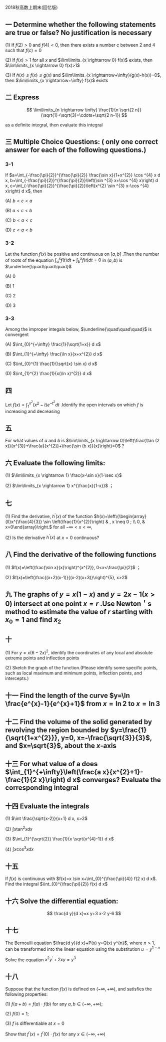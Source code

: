 2018秋高数上期末(回忆版)

## 一 Determine whether the following statements are true or false? No justification is necessary

(1) If $f(2)>0$ and $f(4)<0$, then there exists a number $c$ between 2 and 4 such that $f(c)=0$

(2) If $f(x)>1$ for all $x$ and $\lim\limits_{x \rightarrow 0} f(x)$ exists, then $\lim\limits_{x \rightarrow 0} f(x)>1$

(3) If $h(x) \leqslant f(x) \leqslant g(x)$ and $\lim\limits_{x \rightarrow+\infty}(g(x)-h(x))=0$, then $\lim\limits_{x \rightarrow+\infty} f(x)$ exists

## 二 Express

$$
\lim\limits_{n \rightarrow \infty} \frac{1}{n \sqrt{2 n}}(\sqrt{1}+\sqrt{3}+\cdots+\sqrt{2 n-1})
$$

as a definite integral, then evaluate this integral

## 三 Multiple Choice Questions: ( only one correct answer for each of the following questions.)

### 3-1

If $a=\int_{-\frac{\pi}{2}}^{\frac{\pi}{2}} \frac{\sin x}{1+x^{2}} \cos ^{4} x d x, b=\int_{-\frac{\pi}{2}}^{\frac{\pi}{2}}\left(\sin ^{3} x+\cos ^{4} x\right) d x, c=\int_{-\frac{\pi}{2}}^{\frac{\pi}{2}}\left(x^{2} \sin ^{3} x-\cos ^{4} x\right) d x$, then

(A) $b<c<a$

(B) $a<c<b$

(C) $b<a<c$

(D) $c<a<b$

### 3-2

Let the function $f(x)$ be positive and continuous on $[a, b]$ .Then the number of roots of the equation $\int_{a}^{x} f(t) d t+\int_{b}^{x} f(t) d t=0$ in $(a, b)$ is $\underline{\quad\quad\quad}$

(A) 0

(B) 1

(C) 2

(D) 3

### 3-3

Among the improper integals below,  $\underline{\quad\quad\quad}$ is convergent

(A) $\int_{0}^{+\infty} \frac{1}{\sqrt{1+x}} d x$

(B) $\int_{1}^{+\infty} \frac{\ln x}{x+x^{2}} d x$

(C) $\int_{0}^{1} \frac{1}{\sqrt{x} \sin x} d x$

(D) $\int_{1}^{2} \frac{1}{x(\ln x)^{2}} d x$

## 四

Let $f(x)=\int_{1}^{x^{2}}\left(x^{2}-t\right) e^{-t^{2}} d t$ .Identify the open intervals on which $f$ is increasing and decreasing

## 五

For what values of $a$ and $b$ is $\lim\limits_{x \rightarrow 0}\left(\frac{\tan (2 x)}{x^{3}}+\frac{a}{x^{2}}+\frac{\sin (b x)}{x}\right)=0$ ?

## 六  Evaluate the following limits:

(1) $\lim\limits_{x \rightarrow 1} \frac{x-\sin x}{1-\sec x}$

(2) $\lim\limits_{x \rightarrow 1} x^{\frac{x}{1-x}}$ ；

## 七

(1) Find the derivative, $h^{\prime}(x)$ of the function $h(x)=\left\{\begin{array}{ll}x^{\frac{4}{3}} \sin \left(\frac{1}{x^{2}}\right) & , x \neq 0 ; \\ 0, & x=0\end{array}\right.$ for all $-\infty<x<\infty$,

(2) Is the derivative $h^{\prime}(x)$ at $x=0$ continuous?

## 八 Find the derivative of the following functions

(1) $f(x)=\left(\frac{\sin x}{x}\right)^{x^{2}}, 0<x<\frac{\pi}{2}$ ；

(2) $f(x)=\left(\frac{(x+2)(x-1)}{(x-2)(x+3)}\right)^{5}, x>2$

## 九 The graphs of $y=x(1-x)$ and $y=2 x-1(x>0)$ intersect at one point $x=r$ .Use Newton＇s method to estimate the value of $r$ starting with $x_{0}=1$ and find $x_{2}$

## 十

(1) For $y=x(6-2 x)^{2}$, identify the coordinates of any local and absolute extreme points and inflection points

(2) Sketch the graph of the function.(Please identify some specific points, such as local maximum and minimum points, inflection points, and intercepts.)

## 十一 Find the length of the curve $y=\ln \frac{e^{x}-1}{e^{x}+1}$ from $x=\ln 2$ to $x=\ln 3$

## 十二 Find the volume of the solid generated by revolving the region bounded by $y=\frac{1}{\sqrt{1+x^{2}}}, y=0, x=-\frac{\sqrt{3}}{3}$, and $x=\sqrt{3}$, about the $x$-axis

## 十三 For what value of a does $\int_{1}^{+\infty}\left(\frac{a x}{x^{2}+1}-\frac{1}{2 x}\right) d x$ converges? Evaluate the corresponding integral

## 十四 Evaluate the integrals

(1) $\int \frac{\sqrt{x-2}}{x+1} d x, x>2$

(2) $\int x \tan ^{2} x d x$

(3) $\int_{1}^{\sqrt{2}} \frac{1}{x \sqrt{x^{4}-1}} d x$

(4) $\int x \cos ^{3} x d x$

## 十五

If $f(x)$ is continuous with $f(x)=x \sin x+\int_{0}^{\frac{\pi}{4}} f(2 x) d x$. Find the integral $\int_{0}^{\frac{\pi}{2}} f(x) d x$

## 十六 Solve the differential equation:

$$
\frac{d y}{d x}=x y+3 x-2 y-6
$$

## 十七

The Bernoulli equation $\frac{d y}{d x}+P(x) y=Q(x) y^{n}$, where $n>1$, can be transformed into the linear equation using the substitution $u=y^{1-n}$

Solve the equation $x^{2} y^{\prime}+2 x y=y^{3}$

## 十八

Suppose that the function $f(x)$ is defined on $(-\infty,+\infty)$, and satisfies the following properties:

(1) $f(a+b)=f(a) \cdot f(b)$ for any $a, b \in(-\infty,+\infty)$;

(2) $f(0)=1$;

(3) $f$ is differentiable at $x=0$

Show that $f^{\prime}(x)=f^{\prime}(0) \cdot f(x)$ for any $x \in(-\infty,+\infty)$
